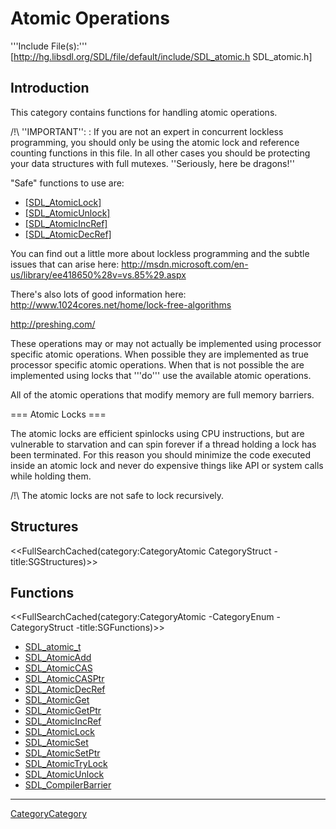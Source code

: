 
# Atomic Operations

'''Include File(s):'''  [http://hg.libsdl.org/SDL/file/default/include/SDL_atomic.h SDL_atomic.h]


## Introduction

This category contains functions for handling atomic operations.

/!\ ''IMPORTANT'':
: If you are not an expert in concurrent lockless programming, you should only be using the atomic lock and reference counting functions in this file.  In all other cases you should be protecting your data structures with full mutexes.  ''Seriously, here be dragons!''

"Safe" functions to use are:
* [[SDL_AtomicLock]]()
* [[SDL_AtomicUnlock]]()
* [[SDL_AtomicIncRef]]()
* [[SDL_AtomicDecRef]]()


You can find out a little more about lockless programming and the subtle issues that can arise here:
 http://msdn.microsoft.com/en-us/library/ee418650%28v=vs.85%29.aspx

There's also lots of good information here:
 http://www.1024cores.net/home/lock-free-algorithms

 http://preshing.com/

These operations may or may not actually be implemented using processor specific atomic operations. When possible they are implemented as true processor specific atomic operations. When that is not possible the are implemented using locks that '''do''' use the available atomic operations.

All of the atomic operations that modify memory are full memory barriers.


=== Atomic Locks ===

<!-- #The following is included on SDL_AtomicLock and SDL_AtomicTryLock.  Any changes between these comments will be reflected on those pages.  Please use caution when editing.  Start Include here. -->

The atomic locks are efficient spinlocks using CPU instructions, but are vulnerable to starvation and can spin forever if a thread holding a lock has been terminated.  For this reason you should minimize the code executed inside an atomic lock and never do expensive things like API or system calls while holding them.

/!\ The atomic locks are not safe to lock recursively.

<!-- #End Include here -->

<!-- #Remove this line and the ## below to use this markup if it becomes relevant to this category -->
<!-- #== Enumerations == -->
<!-- #<<FullSearchCached(category:CategoryEnum CategoryAtomic -title:SGEnumerations)>> -->

## Structures
<<FullSearchCached(category:CategoryAtomic CategoryStruct -title:SGStructures)>>

## Functions
<<FullSearchCached(category:CategoryAtomic -CategoryEnum -CategoryStruct -title:SGFunctions)>>

<!-- BEGIN CATEGORY LIST -->
- [SDL_atomic_t](SDL_atomic_t)
- [SDL_AtomicAdd](SDL_AtomicAdd)
- [SDL_AtomicCAS](SDL_AtomicCAS)
- [SDL_AtomicCASPtr](SDL_AtomicCASPtr)
- [SDL_AtomicDecRef](SDL_AtomicDecRef)
- [SDL_AtomicGet](SDL_AtomicGet)
- [SDL_AtomicGetPtr](SDL_AtomicGetPtr)
- [SDL_AtomicIncRef](SDL_AtomicIncRef)
- [SDL_AtomicLock](SDL_AtomicLock)
- [SDL_AtomicSet](SDL_AtomicSet)
- [SDL_AtomicSetPtr](SDL_AtomicSetPtr)
- [SDL_AtomicTryLock](SDL_AtomicTryLock)
- [SDL_AtomicUnlock](SDL_AtomicUnlock)
- [SDL_CompilerBarrier](SDL_CompilerBarrier)
<!-- END CATEGORY LIST -->

----
[CategoryCategory](CategoryCategory)
